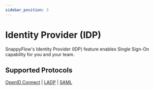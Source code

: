 ```yaml
---
sidebar_position: 3 
---
```

# Identity Provider (IDP)

SnappyFlow's Identity Provider (IDP) feature enables Single Sign-On capability for you and your team.









## Supported Protocols

[OpenID Connect](/docs/sidebar-sf-selfhosted-turbo/Integrations/idp/open_id_connect) | [LADP](/docs/sidebar-sf-selfhosted-turbo/Integrations/idp/ldap) | [SAML](/docs/sidebar-sf-selfhosted-turbo/Integrations/idp/saml)
